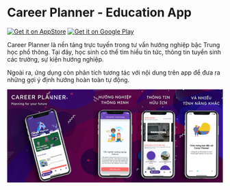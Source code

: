 # Career Planner - Education App 

[<img src="https://upload.wikimedia.org/wikipedia/commons/thumb/3/3c/Download_on_the_App_Store_Badge.svg/1200px-Download_on_the_App_Store_Badge.svg.png"
      alt="Get it on AppStore"
      height="80">](https://apps.apple.com/vn/app/career-planner/id1533423017)
[<img src="https://play.google.com/intl/en_us/badges/images/generic/en-play-badge.png"
      alt="Get it on Google Play"
      height="80">](https://play.google.com/store/apps/details?id=com.megatunger.careerplanner)

Career Planner là nền tảng trực tuyến trong tư vấn hướng nghiệp bậc Trung học phổ thông. Tại đây, học sinh có thể tìm hiểu tin tức, thông tin tuyển sinh các trường, sự kiện hướng nghiệp.

Ngoài ra, ứng dụng còn phân tích tương tác với nội dung trên app để đưa ra những gợi ý định hướng hoàn toàn tự động.

![](https://github.com/megatunger/CareerPlanner/raw/master/screenshots/cover.jpg)
